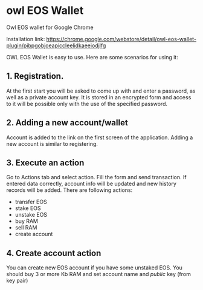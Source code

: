 # owl EOS Wallet
Owl EOS wallet for Google Chrome

Installation link: https://chrome.google.com/webstore/detail/owl-eos-wallet-plugin/pibpgobjoeapiccleelidkaeeiodjlfg

OWL EOS Wallet is easy to use. Here are some scenarios for using it:

## 1. Registration.
At the first start you will be asked to come up with and enter a password, as well as a private account key. It is stored in an encrypted form and access to it will be possible only with the use of the specified password.

## 2. Adding a new account/wallet
Account is added to the link on the first screen of the application. Adding a new account is similar to registering.

## 3. Execute an action
Go to Actions tab and select action. Fill the form and send transaction. If entered data correctly, account info will be updated and new history records will be added.
There are following actions:
- transfer EOS
- stake EOS
- unstake EOS
- buy RAM
- sell RAM
- create account

## 4. Create account action
You can create new EOS account if you have some unstaked EOS. You should buy 3 or more Kb RAM and set account name and *public* key (from key pair)
